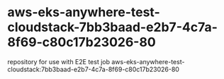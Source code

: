 # aws-eks-anywhere-test-cloudstack-7bb3baad-e2b7-4c7a-8f69-c80c17b23026-80
repository for use with E2E test job aws-eks-anywhere-test-cloudstack:7bb3baad-e2b7-4c7a-8f69-c80c17b23026-80
